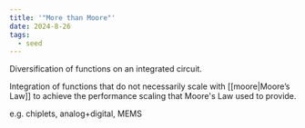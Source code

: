 ```yaml
---
title: '"More than Moore"'
date: 2024-8-26
tags:
  - seed
---
```

Diversification of functions on an integrated circuit.

Integration of functions that do not necessarily scale with [[moore|Moore’s Law]] to achieve the performance scaling that Moore's Law used to provide.

e.g. chiplets, analog+digital, MEMS